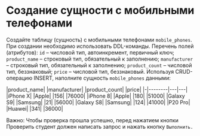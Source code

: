 # Создание сущности с мобильными телефонами

Создайте таблицу (сущность) с мобильными телефонами `mobile_phones`. При создании необходимо использовать DDL-команды.
Перечень полей (атрибутов):
`id` – числовой тип, автоинкремент, первичный ключ;
`product_name` – строковый тип, обязательный к заполнению;
`manufacturer` – строковый тип, обязательный к заполнению;
`product_count` – числовой тип, беззнаковый;
`price` – числовой тип, беззнаковый.
Используя CRUD-операцию INSERT, наполните сущность `mobile_phones` данными:

|product_name|	|manufacturer|	|product_count|	|price|
|-|--------|---|---|
|iPhone X|	|Apple|	|156|	|76000|
|iPhone 8|	|Apple|	|180|	|51000|
|Galaxy S9|	|Samsung|	|21|	|56000|
|Galaxy S8|	|Samsung|	|124|	|41000|
|P20 Pro|	|Huawei|	|341|	|36000|

Важно: Чтобы проверка прошла успешно, перед нажатием кнопки Проверить студент должен написать запрос и нажать кнопку `Выполнить.`